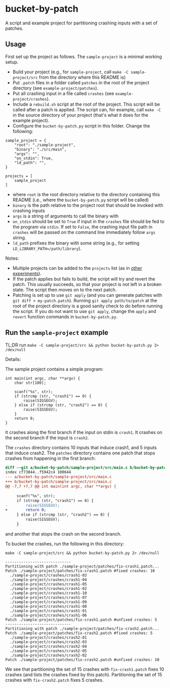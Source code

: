 # bucket-by-patch

A script and example project for partitioning crashing inputs with a set of patches. 

## Usage

First set up the project as follows. The `sample-project` is a minimal working setup. 

- Build your project (e.g., for `sample-project`, call `make -C sample-project/src` from the directory where this README is)
- Put `.patch` files in a folder called `patches` in the root of the project directory (see `example-project/patches`).
- Put all crashing input in a file called `crashes` (see `example-project/crashes`).
- Include a `rebuild.sh` script at the root of the project. This script will be called after a patch is applied. The script can, for example, call `make -C` in the source directory of your project (that's what it does for the example project).
- Configure the `bucket-by-patch.py` script in this folder. Change the following:

```
sample_project = {
    "root": "./sample-project",
    "binary": "./src/main",
    "args": "",
    "on_stdin": True,
    "ld_path": "",
}

projects = [
    sample_project
]
```

- where `root` is the root directory relative to the directory containing this README (i.e., where the `bucket-by-patch.py` script will be called)
- `binary` is the path relative to the project root that should be invoked with crashing inputs
- `args` is a string of arguments to call the binary with
- `on_stdin` should be set to `True` if input in the `crashes` file should be fed to the program via `stdin`. If set to `False`, the crashing input file path in `crashes` will be passed on the command line immediately follow `args` string.
- `ld_path` prefixes the binary with some string (e.g., for setting `LD_LIBRARY_PATH=/path/library`).

Notes:
- Multiple projects can be added to the `projects` list (as in [other experiments](https://github.com/squaresLab/SemanticCrashBucketing/blob/master/src/master.py)).
- If the patch applies but fails to build, the script will try and revert the patch. This usually succeeds, so that your project is not left in a broken state. The script then moves on to the next patch.
- Patching is set up to use `git apply` (and you can generate patches with `git diff > my-patch.patch`). Running `git apply path/to/patch` at the root of the project directory is a good sanity check to do before running the script. If you do not want to use `git apply`, change the `apply` and `revert` function commands in `bucket-by-patch.py`.

## Run the `sample-project` example

TL;DR run `make -C sample-project/src && python bucket-by-patch.py 2> /dev/null`

Details:

The sample project contains a simple program:

```
int main(int argc, char **argv) {
    char str[100];

    scanf("%s", str);
    if (strcmp (str, "crash1") == 0) {
        raise(SIGSEGV);
    } else if (strcmp (str, "crash2") == 0) {
        raise(SIGSEGV);
    }
    return 0;
}
```

It crashes along the first branch if the input on stdin is `crash1`. It crashes on the second branch if the input is `crash2`. 

The `crashes` directory contains 10 inputs that induce crash1, and 5 inputs that induce crash2.
The `patches` directory contains one patch that stops crashes from happening in the first branch:

```patch
diff --git a/bucket-by-patch/sample-project/src/main.c b/bucket-by-patch/sample-project/src/main.c
index cf73844..f5942c4 100644
--- a/bucket-by-patch/sample-project/src/main.c
+++ b/bucket-by-patch/sample-project/src/main.c
@@ -7,7 +7,7 @@ int main(int argc, char **argv) {
 
     scanf("%s", str);
     if (strcmp (str, "crash1") == 0) {
-        raise(SIGSEGV);
+        return 0;
     } else if (strcmp (str, "crash2") == 0) {
         raise(SIGSEGV);
     }
```

and another that stops the crash on the second branch. 

To bucket the crashes, run the following in this directory:

`make -C sample-project/src && python bucket-by-patch.py 2> /dev/null`

```
-----------------------------
Partitioning with patch ./sample-project/patches/fix-crash1.patch...
Patch ./sample-project/patches/fix-crash1.patch #fixed crashes: 10
  ./sample-project/crashes/crash1-03
  ./sample-project/crashes/crash1-04
  ./sample-project/crashes/crash1-05
  ./sample-project/crashes/crash1-02
  ./sample-project/crashes/crash1-10
  ./sample-project/crashes/crash1-07
  ./sample-project/crashes/crash1-09
  ./sample-project/crashes/crash1-08
  ./sample-project/crashes/crash1-01
  ./sample-project/crashes/crash1-06
Patch ./sample-project/patches/fix-crash1.patch #unfixed crashes: 5
-----------------------------
Partitioning with patch ./sample-project/patches/fix-crash2.patch...
Patch ./sample-project/patches/fix-crash2.patch #fixed crashes: 5
  ./sample-project/crashes/crash2-01
  ./sample-project/crashes/crash2-03
  ./sample-project/crashes/crash2-04
  ./sample-project/crashes/crash2-05
  ./sample-project/crashes/crash2-02
Patch ./sample-project/patches/fix-crash2.patch #unfixed crashes: 10
```

We see that partitioning the set of 15 crashes with `fix-crash1.patch` fixes 10 crashes (and lists the crashes fixed by this patch). Partitioning the set of 15 crashes with `fix-crash2.patch` fixes 5 crashes.
